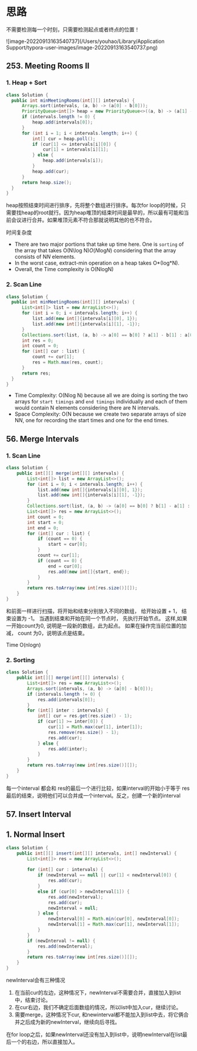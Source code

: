 # 思路

不需要检测每一个时刻，只需要检测起点或者终点的位置！

![image-20220913163540737](/Users/youhao/Library/Application Support/typora-user-images/image-20220913163540737.png)



## 253. Meeting Rooms II

### 1. Heap + Sort

```java
class Solution {
  public int minMeetingRooms(int[][] intervals) {
      Arrays.sort(intervals, (a, b) -> (a[0] - b[0]));
      PriorityQueue<int[]> heap = new PriorityQueue<>((a, b) -> (a[1] - b[1]));
      if (intervals.length != 0) {
          heap.add(intervals[0]);
      }
      for (int i = 1; i < intervals.length; i++) {
          int[] cur = heap.poll();
          if (cur[1] <= intervals[i][0]) {
              cur[1] = intervals[i][1];
          } else {
              heap.add(intervals[i]);
          }
          heap.add(cur);
      }
      return heap.size();
  }
}
```

heap按照结束时间进行排序，先将整个数组进行排序。每次for loop的时候，只需要找heap的root就行。因为heap堆顶的结束时间是最早的，所以最有可能和当前会议进行合并。如果堆顶元素不符合那就说明其他的也不符合。

时间复杂度 

- There are two major portions that take up time here. One is `sorting` of the array that takes O(N\log N)*O*(*N*log*N*) considering that the array consists of N*N* elements.
- In the worst case, extract-min operation on a heap takes O*(log*N).
- Overall, the Time complexity is O(NlogN)

### 2. Scan Line

```java
class Solution {
  public int minMeetingRooms(int[][] intervals) {
      List<int[]> list = new ArrayList<>();
      for (int i = 0; i < intervals.length; i++) {
          list.add(new int[]{intervals[i][0], 1});
          list.add(new int[]{intervals[i][1], -1});
      }
      Collections.sort(list, (a, b) -> a[0] == b[0] ? a[1] - b[1] : a[0] - b[0]);
      int res = 0;
      int count = 0;
      for (int[] cur : list) {
          count += cur[1];
          res = Math.max(res, count);       
      }
      return res;
  }
}
```

- Time Complexity: O(Nlog N) because all we are doing is sorting the two arrays for `start timings` and `end timings` individually and each of them would contain N elements considering there are N intervals.
- Space Complexity: O(N because we create two separate arrays of size N*N*, one for recording the start times and one for the end times.





## 56. Merge Intervals

### 1. Scan Line

```java
class Solution {
    public int[][] merge(int[][] intervals) {
        List<int[]> list = new ArrayList<>();
        for (int i = 0; i < intervals.length; i++) {
            list.add(new int[]{intervals[i][0], 1});
            list.add(new int[]{intervals[i][1], -1});
        }
        Collections.sort(list, (a, b) -> (a[0] == b[0] ? b[1] - a[1] : a[0] - b[0]));
        List<int[]> res = new ArrayList<>();
        int count = 0;
        int start = 0;
        int end = 0;
        for (int[] cur : list) {
            if (count == 0) {
                start = cur[0];
            }
            count += cur[1];
            if (count == 0) {
                end = cur[0];
                res.add(new int[]{start, end});
            }
        }
        return res.toArray(new int[res.size()][]);
    }
}
```

和前面一样进行扫描，将开始和结束分别放入不同的数组， 给开始设置 + 1， 结束设置为 -1。 当遇到结束和开始在同一个节点时， 先执行开始节点。 这样,如果一开始count为0, 说明是一段新的数组，此为起点。 如果在操作完当前位置的加减， count 为0，说明该点是结束。

Time O(nlogn)



### 2. Sorting

```java
class Solution {
    public int[][] merge(int[][] intervals) {
        List<int[]> res = new ArrayList<>();
        Arrays.sort(intervals, (a, b) -> (a[0] - b[0]));
        if (intervals.length != 0) {
            res.add(intervals[0]);
        }
        for (int[] inter : intervals) {
            int[] cur = res.get(res.size() - 1);
            if (cur[1] >= inter[0]) {
                cur[1] = Math.max(cur[1], inter[1]);
                res.remove(res.size() - 1);
                res.add(cur);
            } else {
                res.add(inter);
            }
        }
        return res.toArray(new int[res.size()][]);
    }
}
```

每一个interval 都会和 res的最后一个进行比较，如果interval的开始小于等于 res最后的结束，说明他们可以合并成一个interval。反之，创建一个新的interval



## 57. Insert Interval

## 1. Normal Insert

```java
class Solution {
    public int[][] insert(int[][] intervals, int[] newInterval) {
        List<int[]> res = new ArrayList<>();
        
        for (int[] cur : intervals) {
            if (newInterval == null || cur[1] < newInterval[0]) {
                res.add(cur);
            }
            else if (cur[0] > newInterval[1]) {
                res.add(newInterval);
                res.add(cur);
                newInterval = null;
            } else {
                newInterval[0] = Math.min(cur[0], newInterval[0]);
                newInterval[1] = Math.max(cur[1], newInterval[1]);
            }
        }
        if (newInterval != null) {
            res.add(newInterval);
        }
        return res.toArray(new int[res.size()][]);
    }
}
```

newInterval会有三种情况

1. 在当前cur的左边，这种情况下，newInterval不需要合并，直接加入到list中，结束讨论。
2. 在cur右边，我们不确定后面数组的情况，所以list中加入cur，继续讨论。
3. 需要merge，这种情况下cur, 和newinterval都不能加入到list中去，将它俩合并之后成为新的newInterval，继续向后寻找。

在for loop之后，如果newInterval还没有加入到list中，说明newInterval在list最后一个的右边，所以直接加入。